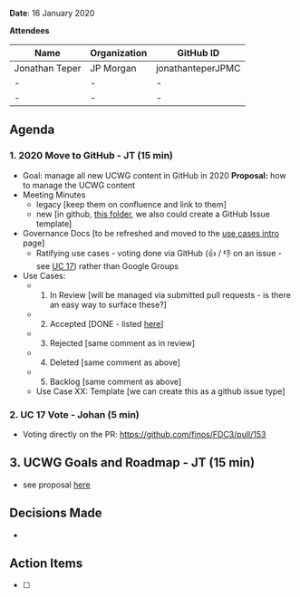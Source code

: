 **Date**: 16 January 2020

**Attendees**

| Name  | Organization | GitHub ID  |
| ------------- | ------------- | ------------- |
| Jonathan Teper  | JP Morgan  | jonathanteperJPMC  |
| -  | -  | -  |
| -  | -  | -  |

## Agenda
### 1. 2020 Move to GitHub - JT (15 min)
- Goal: manage all new UCWG content in GitHub in 2020
**Proposal:** how to manage the UCWG content 
- Meeting Minutes 
  - legacy [keep them on confluence and link to them]
  - new [in github, [this folder](https://github.com/jonathanteperJPMC/FDC3/tree/master/docs/use-cases/meeting-minutes), we also could create a GitHub Issue template]
- Governance Docs [to be refreshed and moved to the [use cases intro](https://github.com/jonathanteperJPMC/FDC3/blob/master/docs/use-cases-intro.md) page] 
  - Ratifying use cases - voting done via GitHub (👍 / 👎 on an issue - see [UC 17](https://github.com/finos/FDC3/pull/153)) rather than Google Groups
- Use Cases: 
  - 1. In Review [will be managed via submitted pull requests - is there an easy way to surface these?]
  - 2. Accepted [DONE - listed [here](https://github.com/jonathanteperJPMC/FDC3/tree/master/docs/use-cases)]
  - 3. Rejected [same comment as in review]
  - 4. Deleted [same comment as above]
  - 5. Backlog [same comment as above]
  - Use Case XX: Template [we can create this as a github issue type]

### 2. UC 17 Vote - Johan (5 min)
- Voting directly on the PR: https://github.com/finos/FDC3/pull/153

## 3. UCWG Goals and Roadmap - JT (15 min)
- see proposal [here](https://github.com/jonathanteperJPMC/FDC3/blob/master/docs/fdc3-okrs.md#use-case-working-group)

## Decisions Made
- 

## Action Items
- [ ] 
